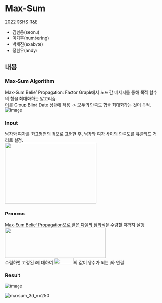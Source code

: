Max-Sum
========
2022 SSHS R&E 

* 김선웅(seonu)
* 이지후(numbering)
* 박세진(exabyte)
* 정현우(andy)

내용
--------

### Max-Sum Algorithm
Max-Sum Belief Propagation: Factor Graph에서 노드 간 메세지를 통해 목적 함수의 합을 최대화하는 알고리즘.  
이를 Group Blind Date 상황에 적용 -> 모두의 만족도 합을 최대화하는 것이 목적.  
![image](https://user-images.githubusercontent.com/35063338/170415829-e2c5c1bb-147b-4d9a-ac1f-114f0ea98894.png)

### Input
남자와 여자를 좌표평면의 점으로 표현한 후, 남자와 여자 사이의 만족도를 유클리드 거리로 설정.  
<img src="https://user-images.githubusercontent.com/35063338/170417792-c08cb4cb-4052-4e70-88ea-d40a5f5f572b.png" width="300" height="200"/>

### Process
Max-Sum Belief Propagation으로 얻은 다음의 점화식을 수렴할 때까지 실행  
<img src="https://user-images.githubusercontent.com/35063338/170418111-c38a2e22-983c-4171-9cb3-e657d3cb2c71.png" width="330" height="100"/>  
수렴하면 고정된 i에 대하여 <img src="https://user-images.githubusercontent.com/35063338/170420172-e7f55132-b45b-45ae-acaf-7c0b31d39ad8.png" width="65" height="20"/>의 값이 양수가 되는 j와 연결

### Result
![image](https://user-images.githubusercontent.com/35063338/170419394-af59ed98-cf0a-4415-b140-668ba7679efd.png)

![maxsum_3d_n=250](https://user-images.githubusercontent.com/89206053/170775026-34bd6777-a2e4-4c87-8f6c-e7dbdd038000.png)